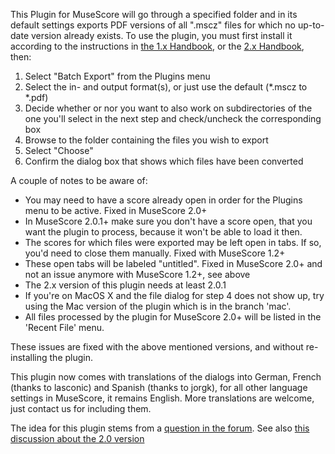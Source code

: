 This Plugin for MuseScore will go through a specified folder and in its default settings exports PDF versions of all ".mscz" files for which no up-to-date version already exists. To use the plugin, you must first install it according to the instructions in [the 1.x Handbook](http://musescore.org/en/en/node/10129), or the [2.x Handbook](http://musescore.org/en/node/36051), then:

1. Select "Batch Export" from the Plugins menu
2. Select the in- and output format(s), or just use the default (\*.mscz to \*.pdf)
3. Decide whether or nor you want to also work on subdirectories of the one you'll select in the next step and check/uncheck the corresponding box
4. Browse to the folder containing the files you wish to export
5. Select "Choose"
6. Confirm the dialog box that shows which files have been converted

A couple of notes to be aware of:

- You may need to have a score already open in order for the Plugins menu to be active. Fixed in MuseScore 2.0+
- In MuseScore 2.0.1+ make sure you don't have a score open, that you want the plugin to process, because it won't be able to load it then.
- The scores for which files were exported may be left open in tabs. If so, you'd need to close them manually. Fixed with MuseScore 1.2+
- These open tabs will be labeled "untitled". Fixed in MuseScore 2.0+ and not an issue anymore with MuseScore 1.2+, see above
- The 2.x version of this plugin needs at least 2.0.1
- If you're on MacOS X and the file dialog for step 4 does not show up, try using the Mac version of the plugin which is in the branch 'mac'.
- All files processed by the plugin for MuseScore 2.0+ will be listed in the 'Recent File' menu.

These issues are fixed with the above mentioned versions, and without re-installing the plugin.

This plugin now comes with translations of the dialogs into German, French (thanks to lasconic) and Spanish (thanks to jorgk), for all other language settings in MuseScore, it remains English. More translations are welcome, just contact us for including them.

The idea for this plugin stems from a [question in the forum](https://musescore.org/en/node/12452). See also [this discussion about the 2.0 version](https://musescore.org/en/node/55616)

